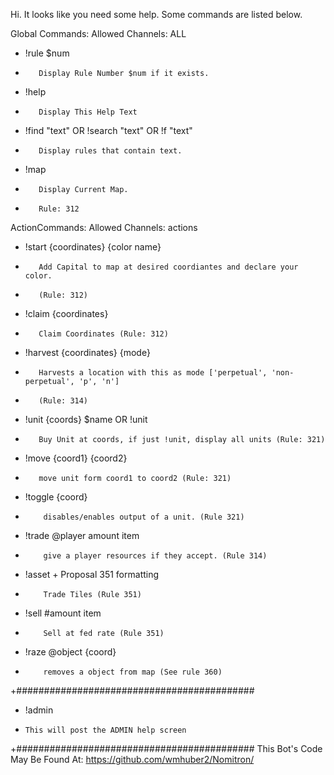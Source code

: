 Hi. It looks like you need some help. Some commands are listed below.

Global Commands: Allowed Channels: ALL   
-   !rule $num          
+        Display Rule Number $num if it exists.
-   !help       
+        Display This Help Text
-   !find "text" OR !search "text" OR !f "text" 
+        Display rules that contain text.
-   !map
+        Display Current Map.
+        Rule: 312

ActionCommands:        Allowed Channels: actions
-    !start {coordinates} {color name} 
+        Add Capital to map at desired coordiantes and declare your color.
+        (Rule: 312)
-    !claim {coordinates}
+        Claim Coordinates (Rule: 312)
-    !harvest {coordinates} {mode}
+        Harvests a location with this as mode ['perpetual', 'non-perpetual', 'p', 'n']
+        (Rule: 314)
-    !unit {coords} $name OR !unit
+        Buy Unit at coords, if just !unit, display all units (Rule: 321)
-    !move {coord1} {coord2}
+        move unit form coord1 to coord2 (Rule: 321)
-    !toggle {coord}
+         disables/enables output of a unit. (Rule 321)
-    !trade @player amount item
+         give a player resources if they accept. (Rule 314)
-    !asset + Proposal 351 formatting
+         Trade Tiles (Rule 351)
-    !sell #amount item
+         Sell at fed rate (Rule 351)
-    !raze @object {coord}
+         removes a object from map (See rule 360)

+###########################################
-  !admin
-     This will post the ADMIN help screen
+###########################################
This Bot's Code May Be Found At:
https://github.com/wmhuber2/Nomitron/